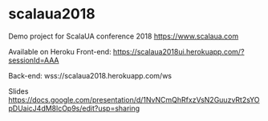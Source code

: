 # scalaua2018

Demo project for ScalaUA conference 2018 
https://www.scalaua.com

Available on Heroku
Front-end:
https://scalaua2018ui.herokuapp.com/?sessionId=AAA

Back-end:
wss://scalaua2018.herokuapp.com/ws

Slides
https://docs.google.com/presentation/d/1NvNCmQhRfxzVsN2GuuzvRt2sYOpDUaicJ4dM8lcOp9s/edit?usp=sharing
